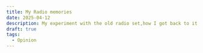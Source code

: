 ```yaml
---
title: My Radio memories
date: 2025-04-12
description: My experiment with the old radio set,how I got back to it and my new found love for radio music.
draft: true
tags:
  - Opinion
---
```

